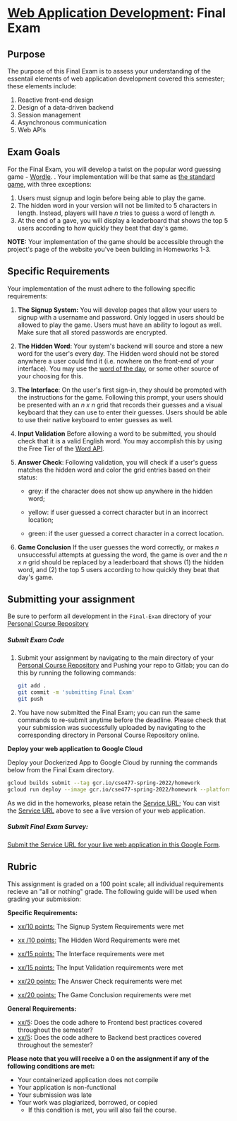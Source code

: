 # [Web Application Development](https://gitlab.msu.edu/cse477-spring-2022/course-materials/): Final Exam



## Purpose

The purpose of this Final Exam is to assess your understanding of the essentail elements of web application development covered this semester; these elements include: 

1. Reactive front-end design
2. Design of a data-driven backend
3. Session management
4. Asynchronous communication 
5. Web APIs



## Exam Goals

For the Final Exam, you will develop a twist on the popular word guessing game -  [Wordle](https://www.nytimes.com/games/wordle/index.html). .  Your implementation will be that same as [the standard game](https://www.nytimes.com/games/wordle/index.html), with three exceptions:

1. Users must signup and login before being able to play the game. 
2. The hidden word in your version will not be limited to 5 characters in length. Instead, players will have _n_ tries to guess a word of length _n_.  
3. At the end of a gave, you will display a leaderboard that shows the top 5 users according to how quickly they beat that day's game. 

**NOTE:** Your implementation of the game should be accessible through the project's page of the website you've been building in Homeworks 1-3. 



## Specific Requirements

Your implementation of the  must adhere to the following specific requirements:

1. **The Signup System:** You will develop pages that allow your users to signup with a username and password. Only logged in users should be allowed to play the game. Users must have an ability to logout as well. Make sure that all stored passwords are encrypted.

2. **The Hidden Word**: Your system's backend will source and store a new word for the user's every day. The Hidden word should not be stored anywhere a user could find it (i.e. nowhere on the front-end of your interface). You may use the [word of the day](https://www.merriam-webster.com/word-of-the-day), or some other source of your choosing for this.

3. **The Interface**: On the user's first sign-in, they should be prompted with the instructions for the game. Following this prompt, your users should be presented with an  _n x n_  grid that records their guesses and a visual keyboard that they can use to enter their guesses. Users should be able to use their native keyboard to enter guesses as well.

4. **Input Validation** Before allowing a word to be submitted, you should check that it is a valid English word. You may accomplish this by using the Free Tier of the [Word API](https://www.wordsapi.com/). 

5. **Answer Check**: Following validation, you will check if a user's guess matches the hidden word and color the grid entries based on their status: 

   * grey: if the character does not show up anywhere in the hidden word; 

   * yellow: if user guessed a correct character but in an incorrect location; 

   * green: if the user guessed a correct character in a correct location.

6. **Game Conclusion** If the user guesses the word correctly, or makes _n_ unsuccessful attempts at guessing the word, the game is over and the _n x n_ grid should be replaced by a leaderboard that shows (1) the hidden word, and (2) the top 5 users according to how quickly they beat that day's game. 



## Submitting your assignment

Be sure to perform all development in the `Final-Exam` directory of your <u>Personal Course Repository</u> 



##### Submit Exam Code

1. Submit your assignment by navigating to the main directory of your <u>Personal Course Repository</u> and Pushing your repo to Gitlab; you can do this by running the following commands:

   ```bash
   git add .
   git commit -m 'submitting Final Exam'
   git push
   ```

2. You have now submitted the Final Exam; you can run the same commands to re-submit anytime before the deadline. Please check that your submission was successfully uploaded by navigating to the corresponding directory in Personal Course Repository online.



**Deploy your web application to Google Cloud**

Deploy your Dockerized App to Google Cloud by running the commands below from the Final Exam directory.

```bash
gcloud builds submit --tag gcr.io/cse477-spring-2022/homework
gcloud run deploy --image gcr.io/cse477-spring-2022/homework --platform managed
```

As we did in the homeworks, please retain the <u>Service URL</u>; You can visit the <u>Service URL</u> above to see a live version of your web application. 



##### Submit Final Exam Survey:

[Submit the Service URL for your live web application in this Google Form](https://docs.google.com/forms/d/e/1FAIpQLSfuGboLsfWmHJkQI53wqotfs5BKs05NNgJUwAfX_DEUU0LJLg/viewform). 



## Rubric

This assignment is graded on a 100 point scale; all individual requirements recieve an "all or nothing" grade. The following guide will be used when grading your submission: 



**Specific Requirements:**

* <u> xx/10 points:</u>  The Signup System Requirements were met 

* <u>xx /10 points:</u>  The Hidden Word Requirements were met

* <u>xx/15 points:</u> The Interface requirements were met

* <u>xx/15 points:</u> The Input Validation requirements were met

* <u>xx/20 points:</u> The Answer Check requirements were met

* <u>xx/20 points:</u> The Game Conclusion requirements were met

  

**General Requirements:**

* <u>xx/5</u>: Does the code adhere to Frontend best practices covered throughout the semester?
* <u>xx/5</u>: Does the code adhere to Backend best practices covered throughout the semester?



**Please note that you will receive a 0 on the assignment if any of the following conditions are met:**


* Your containerized application does not compile
* Your application is non-functional
* Your submission was late
* Your work was plagiarized, borrowed, or copied
  * If this condition is met, you will also fail the course.